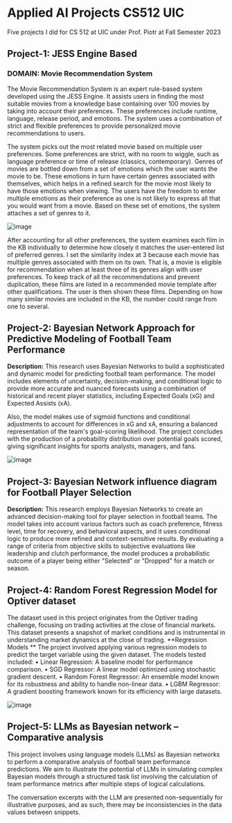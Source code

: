 # Applied AI Projects CS512 UIC
 Five projects I did for CS 512 at UIC under Prof. Piotr at Fall Semester 2023

## Project-1: JESS Engine Based
### DOMAIN: Movie Recommendation System
The Movie Recommendation System is an expert rule-based system developed using the JESS Engine. It assists users in finding the most suitable movies from a knowledge base containing over 100 movies by taking into account their preferences. These preferences include runtime, language, release period, and emotions. The system uses a combination of strict and flexible preferences to provide personalized movie recommendations to users.

The system picks out the most related movie based on multiple user preferences. Some preferences are strict, with no room to wiggle, such as language preference or time of release (classics, contemporary). Genres of movies are bottled down from a set of emotions which the user wants the movie to be. These emotions in turn have certain genres associated with themselves, which helps in a refined search for the movie most likely to have those emotions when viewing. The users have the freedom to enter multiple emotions as their preference as one is not likely to express all that you would want from a movie. Based on these set of emotions, the system attaches a set of genres to it.

![image](https://github.com/PranavMishra17/Applied-AI-Projects-CS512-UIC/assets/89926012/a313c236-e0ee-43dd-8c44-ff98b211f1d8)

After accounting for all other preferences, the system examines each film in the KB individually to determine how closely it matches the user-entered list of preferred genres. I set the similarity index at 3 because each movie has multiple genres associated with them on its own. That is, a movie is eligible for recommendation when at least three of its genres align with user preferences. To keep track of all the recommendations and prevent duplication, these films are listed in a recommended movie template after other qualifications. The user is then shown these films. Depending on how many similar movies are included in the KB, the number could range from one to several.

## Project-2: Bayesian Network Approach for Predictive Modeling of Football Team Performance
**Description:** This research uses Bayesian Networks to build a sophisticated and dynamic model for predicting football team performance. The model includes elements of uncertainty, decision-making, and conditional logic to provide more accurate and nuanced forecasts using a combination of historical and recent player statistics, including Expected Goals (xG) and Expected Assists (xA).

Also, the model makes use of sigmoid functions and conditional adjustments to account for differences in xG and xA, ensuring a balanced representation of the team's goal-scoring likelihood. The project concludes with the production of a probability distribution over potential goals scored, giving significant insights for sports analysts, managers, and fans.

![image](https://github.com/PranavMishra17/Applied-AI-Projects-CS512-UIC/assets/89926012/accd2959-e73c-46b7-a19e-66a473b549e9)

## Project-3: Bayesian Network influence diagram for Football Player Selection
**Description:** This research employs Bayesian Networks to create an advanced decision-making tool for player selection in football teams. The model takes into account various factors such as coach preference, fitness level, time for recovery, and behavioral aspects, and it uses conditional logic to produce more refined and context-sensitive results. By evaluating a range of criteria from objective skills to subjective evaluations like leadership and clutch performance, the model produces a probabilistic outcome of a player being either "Selected" or "Dropped" for a match or season.

## Project-4: Random Forest Regression Model for Optiver dataset
The dataset used in this project originates from the Optiver trading challenge, focusing on trading activities at the close of financial markets. This dataset presents a snapshot of market conditions and is instrumental in understanding market dynamics at the close of trading.
**Regression Models **
The project involved applying various regression models to predict the target variable using the given dataset. The models tested included:
• Linear Regression: A baseline model for performance comparison.
• SGD Regressor: A linear model optimized using stochastic gradient descent.
• Random Forest Regressor: An ensemble model known for its robustness and ability to handle non-linear data.
• LGBM Regressor: A gradient boosting framework known for its efficiency with large datasets.

![image](https://github.com/PranavMishra17/Applied-AI-Projects-CS512-UIC/assets/89926012/544e8f38-5a50-419e-b512-93e53bf85d68)

##  Project-5: LLMs as Bayesian network – Comparative analysis
This project involves using language models (LLMs) as Bayesian networks to perform a comparative analysis of football team performance predictions. We aim to illustrate the potential of LLMs in simulating complex Bayesian models through a structured task list involving the calculation of team performance metrics after multiple steps of logical calculations.

The conversation excerpts with the LLM are presented non-sequentially for illustrative purposes, and as such, there may be inconsistencies in the data values between snippets.



